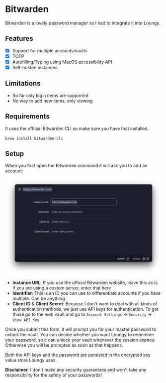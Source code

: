 # Bitwarden

Bitwarden is a lovely password manager so I had to integrate it into Loungy.

## Features

- [x] Support for multiple accounts/vaults
- [x] TOTP
- [x] Autofilling/Typing using MacOS accessibility API
- [x] Self-hosted instances

## Limitations

- So far only login items are supported
- No way to add new items, only viewing

## Requirements

It uses the official Bitwarden CLI so make sure you have that installed.

`brew install bitwarden-cli`

## Setup

When you first open the Bitwarden command it will ask you to add an account:

![Bitwarden Account Setup](../img/bitwarden.png)

- **Instance URL**: If you use the official Bitwarden website, leave this as is. If you are using a custom server, enter that here
- **Identifier**: This is an ID you can use to differentiate accounts if you have multiple. Can be anything
- **Client ID** & **Client Secret**: Because I don't want to deal with all kinds of authentication methods, we just use API keys for authentication. To get those go to the web vault and go to `Account Settings` -> `Security` -> `View API Key`

Once you submit this form, it will prompt you for your master password to unlock the vault. You can decide whether you want Loungy to remember your password, so it can unlock your vault whenever the session expires. Otherwise you will be prompted as soon as that happens.

Both the API keys and the password are persisted in the encrypted key value store Loungy uses.

**Disclaimer**: I don't make any security guarantees and won't take any responsibility for the safety of your passwords!
